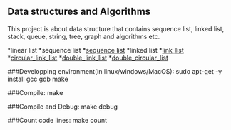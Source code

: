 Data structures and Algorithms
------------------------------

This project is about data structure that contains sequence list, linked list, stack, queue, string, tree, graph and algorithms etc.

*linear list
	*sequence list
		*[sequence list](https://github.com/qomolangmaice/data.structures.algorithms/tree/master/linear_list/seq_list)
	*linked list
		*[link_list](https://github.com/qomolangmaice/data.structures.algorithms/tree/master/linear_list/link_list)
		*[circular_link_list](https://github.com/qomolangmaice/data.structures.algorithms/tree/master/linear_list/circular_link_list)
		*[double_link_list](https://github.com/qomolangmaice/data.structures.algorithms/tree/master/linear_list/double_link_list)
		*[double_circular_list](https://github.com/qomolangmaice/data.structures.algorithms/tree/master/linear_list/double_circular_lis)


###Developping environment(in linux/windows/MacOS): 
	sudo apt-get -y install gcc gdb make 

###Compile:
	make

###Compile and Debug:
	make debug

###Count code lines:
	make count



